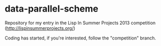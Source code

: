 data-parallel-scheme
====================

Repository for my entry in the Lisp In Summer Projects 2013 competition (http://lispinsummerprojects.org/)

Coding has started, if you're interested, follow the "competition" branch.